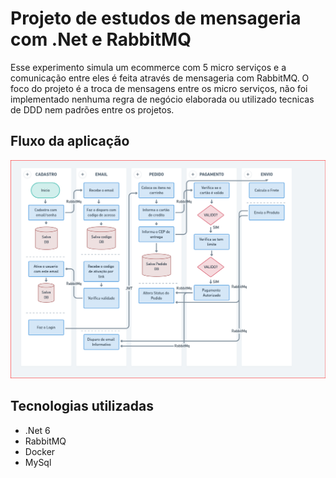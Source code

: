 # Projeto de estudos de mensageria com .Net e RabbitMQ

Esse experimento simula um ecommerce com 5 micro serviços e a comunicação entre eles é feita através de mensageria com RabbitMQ.
O foco do projeto é a troca de mensagens entre os micro serviços, não foi implementado nenhuma regra de negócio elaborada ou utilizado tecnicas de DDD nem padrões entre os projetos.

## Fluxo da aplicação
![fluxo dos Micro Serviços](/Docs/diagrama-mensageria-completo.png)

## Tecnologias utilizadas
- .Net 6
- RabbitMQ
- Docker
- MySql
  